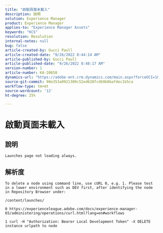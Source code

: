 ```yaml
---
title: "啟動頁面未載入"
description: 說明
solution: Experience Manager
product: Experience Manager
applies-to: "Experience Manager Assets"
keywords: "KCS"
resolution: Resolution
internal-notes: null
bug: false
article-created-by: Gucci Paull
article-created-date: "9/26/2022 8:44:14 AM"
article-published-by: Gucci Paull
article-published-date: "9/26/2022 8:48:17 AM"
version-number: 1
article-number: KA-20658
dynamics-url: "https://adobe-ent.crm.dynamics.com/main.aspx?forceUCI=1&pagetype=entityrecord&etn=knowledgearticle&id=692ed75e-773d-ed11-9db1-0022480867bd"
source-git-commit: 90e353a0921389c52ed628fcdb9b8bafdec1b5ca
workflow-type: tm+mt
source-wordcount: '12'
ht-degree: 25%

---
```


# 啟動頁面未載入

## 說明


`Launches page not loading always.`


## 解析度


`To delete a node using command line, use cURL 0, e.g. 1. Please test in a lower environment such as DEV first, after identifying the node in Repository Browser under:`

`/content/launches/`

`0 https://experienceleague.adobe.com/docs/experience-manager-65/administering/operations/curl.html?lang=en#workflows`

`1 curl -H "Authorization: Bearer Local Development Token" -X DELETE instance urlpath to node`

